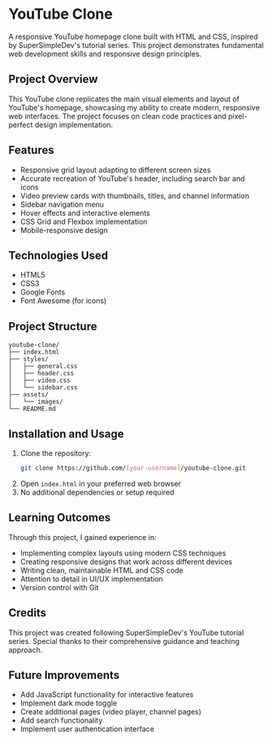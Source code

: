 # YouTube Clone

A responsive YouTube homepage clone built with HTML and CSS, inspired by SuperSimpleDev's tutorial series. This project demonstrates fundamental web development skills and responsive design principles.

## Project Overview

This YouTube clone replicates the main visual elements and layout of YouTube's homepage, showcasing my ability to create modern, responsive web interfaces. The project focuses on clean code practices and pixel-perfect design implementation.

## Features

- Responsive grid layout adapting to different screen sizes
- Accurate recreation of YouTube's header, including search bar and icons
- Video preview cards with thumbnails, titles, and channel information
- Sidebar navigation menu
- Hover effects and interactive elements
- CSS Grid and Flexbox implementation
- Mobile-responsive design

## Technologies Used

- HTML5
- CSS3
- Google Fonts
- Font Awesome (for icons)

## Project Structure

```
youtube-clone/
├── index.html
├── styles/
│   ├── general.css
│   ├── header.css
│   ├── video.css
│   └── sidebar.css
├── assets/
│   └── images/
└── README.md
```

## Installation and Usage

1. Clone the repository:
   ```bash
   git clone https://github.com/[your-username]/youtube-clone.git
   ```
2. Open `index.html` in your preferred web browser
3. No additional dependencies or setup required

## Learning Outcomes

Through this project, I gained experience in:
- Implementing complex layouts using modern CSS techniques
- Creating responsive designs that work across different devices
- Writing clean, maintainable HTML and CSS code
- Attention to detail in UI/UX implementation
- Version control with Git

## Credits

This project was created following SuperSimpleDev's YouTube tutorial series. Special thanks to their comprehensive guidance and teaching approach.

## Future Improvements

- Add JavaScript functionality for interactive features
- Implement dark mode toggle
- Create additional pages (video player, channel pages)
- Add search functionality
- Implement user authentication interface

